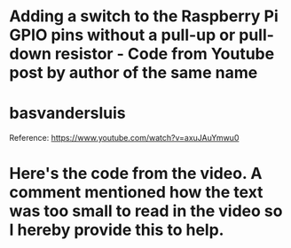 # Adding a switch to the Raspberry Pi GPIO pins without a pull-up or pull-down resistor - Code from Youtube post by author of the same name

# basvandersluis
Reference: https://www.youtube.com/watch?v=axuJAuYmwu0

# Here's the code from the video.  A comment mentioned how the text was too small to read in the video so I hereby provide this to help.




